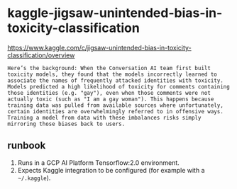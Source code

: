 # kaggle-jigsaw-unintended-bias-in-toxicity-classification

https://www.kaggle.com/c/jigsaw-unintended-bias-in-toxicity-classification/overview

```
Here’s the background: When the Conversation AI team first built toxicity models, they found that the models incorrectly learned to associate the names of frequently attacked identities with toxicity. Models predicted a high likelihood of toxicity for comments containing those identities (e.g. "gay"), even when those comments were not actually toxic (such as "I am a gay woman"). This happens because training data was pulled from available sources where unfortunately, certain identities are overwhelmingly referred to in offensive ways. Training a model from data with these imbalances risks simply mirroring those biases back to users.
```

## runbook

1. Runs in a GCP AI Platform Tensorflow:2.0 environment.
2. Expects Kaggle integration to be configured (for example with a `~/.kaggle`).
